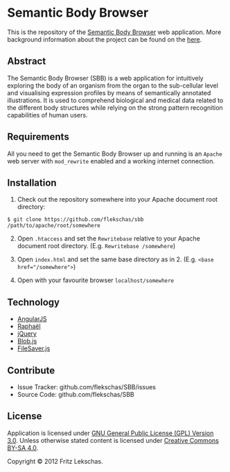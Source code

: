 # Semantic Body Browser

This is the repository of the [Semantic Body Browser][sbb] web application. More
background information about the project can be found on the [here][about].


## Abstract

The Semantic Body Browser (SBB) is a web application for intuitively exploring
the body of an organism from the organ to the sub-cellular level and visualising
expression profiles by means of semantically annotated illustrations. It is used
to comprehend biological and medical data related to the different body
structures while relying on the strong pattern recognition capabilities of human
users.


## Requirements

All you need to get the Semantic Body Browser up and running is an `Apache` web
server with `mod_rewrite` enabled and a working internet connection.


## Installation

1. Check out the repository somewhere into your Apache document root directory:

`$ git clone https://github.com/flekschas/sbb /path/to/apache/root/somewhere`

2. Open `.htaccess` and set the `Rewritebase` relative to your Apache document
root directory. (E.g. `Rewritebase /somewhere`)

3. Open `index.html` and set the same base directory as in 2. (E.g. `<base href="/somewhere">`)

4. Open with your favourite browser `localhost/somewhere`


## Technology

- [AngularJS][ng]
- [Raphaël][rp]
- [jQuery][jq]
- [Blob.js][bl]
- [FileSaver.js][fs]


## Contribute

- Issue Tracker: github.com/flekschas/SBB/issues
- Source Code: github.com/flekschas/SBB


## License

Application is licensed under [GNU General Public License (GPL) Version 3.0][gnu].
Unless otherwise stated content is licensed under [Creative Commons BY-SA 4.0][cc].

Copyright © 2012 Fritz Lekschas.


[about]: http://sbb.cellfinder.org/about
[bl]: https://github.com/eligrey/Blob.js
[cc]: https://creativecommons.org/licenses/by-sa/4.0/
[fs]: https://github.com/eligrey/FileSaver.js
[gnu]: LICENSE
[jq]: https://github.com/jquery/jquery
[ng]: https://github.com/angular/angular.js
[rp]: https://github.com/DmitryBaranovskiy/raphael/
[sbb]: http://sbb.cellfinder.org

